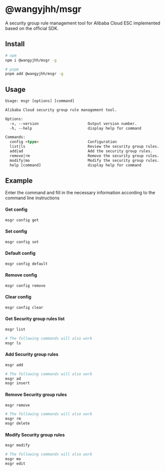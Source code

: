 # @wangyjhh/msgr

A security group rule management tool for Alibaba Cloud ESC implemented based on the official SDK.

## Install
```bash
# npm
npm i @wangyjhh/msgr -g

# pnpm
pnpm add @wangyjhh/msgr -g
```
## Usage

```html
Usage: msgr [options] [command]

Alibaba Cloud security group rule management tool.

Options:
  -v, --version                      Output version number.
  -h, --help                         display help for command

Commands:
  config <tpye>                      Configuration
  list|ls                            Review the security group rules.
  add|ad                             Add the security group rules.
  remove|rm                          Remove the security group rules.
  modify|mo                          Modify the security group rules.
  help [command]                     display help for command
```
## Example

Enter the command and fill in the necessary information according to the command line instructions

#### Get config
```bash
msgr config get
```
#### Set config
```bash
msgr config set
```
#### Default config
```bash
msgr config default
```
#### Remove config
```bash
msgr config remove
```
#### Clear config
```bash
msgr config clear
```
#### Get Security group rules list
```bash
msgr list
```
```bash
# The following commands will also work
msgr ls
```
#### Add Security group rules
```bash
msgr add
```
```bash
# The following commands will also work
msgr ad
msgr insert
```
#### Remove Security group rules
```bash
msgr remove
```
```bash
# The following commands will also work
msgr rm
msgr delete
```
#### Modify Security group rules
```bash
msgr modify
```
```bash
# The following commands will also work
msgr mo
msgr edit
```
